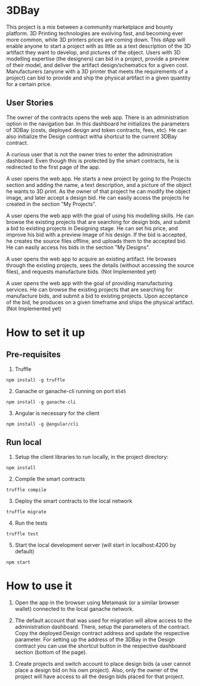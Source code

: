 3DBay
=====

This project is a mix between a community marketplace and bounty platform. 3D Printing technologies are evolving fast, and becoming ever more common, while 3D printers prices are coming down. This dApp will enable anyone to start a project with as little as a text description of the 3D artifact they want to develop, and pictures of the object. Users with 3D modelling expertise (the designers) can bid in a project, provide a preview of their model, and deliver the artifact design/schematics for a given cost. Manufacturers (anyone with a 3D printer that meets the requirements of a project) can bid to provide and ship the physical artifact in a given quantity for a certain price.


## User Stories

The owner of the contracts opens the web app. There is an administration option in the navigation bar. In this dashboard he initializes the parameters  of 3DBay (costs, deployed design and token contracts, fees, etc). He can also initialize the Design contract witha  shortcut to the current 3DBay contract.

A curious user that is not the owner tries to enter the administration dashboard. Even though this is protected by the smart contracts, he is redirected to the first page of the app.

A user opens the web app. He starts a new project by going to the Projects section and adding the name, a text description, and a picture of the object he wants to 3D print. As the owner of that project he can modify the object image, and later accept a design bid. He can easily access the projects he created in the section "My Projects".

A user opens the web app with the goal of using his modelling skills. He can browse the existing projects that are searching for design bids, and submit a bid to existing projects in Designing stage. He can set his price, and improve his bid with a preview image of his design. If the bid is accepted, he creates the source files offline, and uploads them to the accepted bid. He can easily access his bids in the section "My Designs".

A user opens the web app to acquire an existing artifact. He browses through the existing projects, sees the details (without accessing the source files), and requests manufacture bids. (Not Implemented yet)

A user opens the web app with the goal of providing manufacturing services. He can browse the existing projects that are searching for manufacture bids, and submit a bid to existing projects. Upon acceptance of the bid, he produces on a given timeframe and ships the physical artifact. (Not Implemented yet)


# How to set it up

## Pre-requisites

1. Truffle

`npm install -g truffle`

2. Ganache or ganache-cli running on port `8545`

`npm install -g ganache-cli`

3. Angular is necessary for the client

`npm install -g @angular/cli`

## Run local

1. Setup the client libraries to run locally, in the project directory:

`npm install`

2. Compile the smart contracts

`truffle compile`

3. Deploy the smart contracts to the local network

`truffle migrate`

4. Run the tests

`truffle test`

5. Start the local development server (will start in localhost:4200 by default)

`npm start`


# How to use it 

1. Open the app in the browser using Metamask (or a similar browser wallet) connected to the local ganache network. 

2. The default account that was used for migration will allow access to the administration dashboard. There, setup the parameters of the contract. Copy the deployed Design contract address and update the respective parameter. For setting up the address of the 3DBay in the Design contract you can use the shortcut button in the respective dashboard section (bottom of the page).

3. Create projects and switch account to place design bids (a user cannot place a design bid on his own project). Also, only the owner of the project will have access to all the design bids placed for that project.



